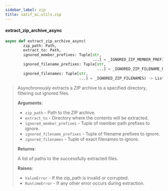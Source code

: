 ```yaml
---
sidebar_label: zip
title: satif_ai.utils.zip
---
```


#### extract\_zip\_archive\_async

```python
async def extract_zip_archive_async(
        zip_path: Path,
        extract_to: Path,
        ignored_member_prefixes: Tuple[str,
                                       ...] = _IGNORED_ZIP_MEMBER_PREFIXES,
        ignored_filename_prefixes: Tuple[str,
                                         ...] = _IGNORED_ZIP_FILENAME_PREFIXES,
        ignored_filenames: Tuple[str,
                                 ...] = _IGNORED_ZIP_FILENAMES) -> List[Path]
```

> Asynchronously extracts a ZIP archive to a specified directory, filtering out ignored files.
>
> **Arguments**:
>
> - `zip_path` - Path to the ZIP archive.
> - `extract_to` - Directory where the contents will be extracted.
> - `ignored_member_prefixes` - Tuple of member path prefixes to ignore.
> - `ignored_filename_prefixes` - Tuple of filename prefixes to ignore.
> - `ignored_filenames` - Tuple of exact filenames to ignore.
>
>
> **Returns**:
>
>   A list of paths to the successfully extracted files.
>
>
> **Raises**:
>
> - `ValueError` - If the zip_path is invalid or corrupted.
> - `RuntimeError` - If any other error occurs during extraction.
